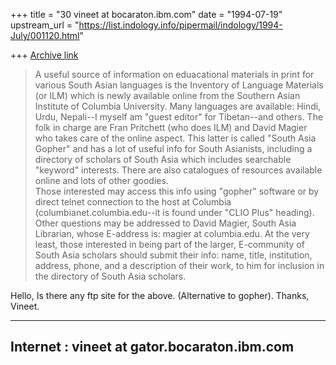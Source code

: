 +++
title = "30 vineet at bocaraton.ibm.com"
date = "1994-07-19"
upstream_url = "https://list.indology.info/pipermail/indology/1994-July/001120.html"

+++
[Archive link](https://list.indology.info/pipermail/indology/1994-July/001120.html)

> 	A useful source of information on eduacational materials in print for 
> various South Asian languages is the Inventory of Language Materials (or 
> ILM) which is newly available online from the Southern Asian Institute of 
> Columbia University.  Many languages are available: Hindi, Urdu, 
> Nepali--I myself am "guest editor" for Tibetan--and others.  The folk in 
> charge are Fran Pritchett (who does ILM) and David Magier who takes care 
> of the online aspect.  This latter is called "South Asia Gopher" and has a lot 
> of useful info for South Asianists, including a directory of scholars of 
> South Asia which includes searchable "keyword" interests.  There are also 
> catalogues of resources available online and lots of other goodies.  
> Those interested may access this info using "gopher" software or by 
> direct telnet connection to the host at Columbia 
> (columbianet.columbia.edu--it is found under "CLIO Plus" heading).
> 	Other questions may be addressed to David Magier, South Asia 
> Librarian, whose E-address is: magier at columbia.edu.  At the very least, 
> those interested in being part of the larger, E-community of South Asia 
> scholars should submit their info: name, title, institution, address, 
> phone, and a description of their work, to him for inclusion in the 
> directory of South Asia scholars.  

Hello,
	Is there any ftp site for the above. (Alternative to gopher).
Thanks,
Vineet.

----------------------------------------------------------------------
Internet : vineet at gator.bocaraton.ibm.com
---------------------------------------------------------------------






